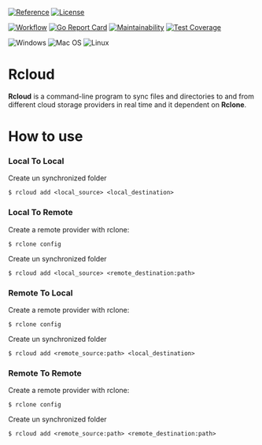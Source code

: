 [![Reference](https://pkg.go.dev/badge/github.com/anotherhope/rcloud.svg)](https://pkg.go.dev/github.com/anotherhope/rcloud)
[![License](https://img.shields.io:/github/license/anotherhope/rcloud)](https://github.com/anotherhope/rcloud/blob/main/LICENSE.md)


[![Workflow](https://github.com/anotherhope/rcloud/actions/workflows/go.yml/badge.svg)](https://github.com/anotherhope/rcloud/actions/workflows/go.yml)
[![Go Report Card](https://goreportcard.com/badge/github.com/anotherhope/rcloud)](https://goreportcard.com/report/github.com/anotherhope/rcloud)
[![Maintainability](https://api.codeclimate.com/v1/badges/d5102bdf5504b9ce56ce/maintainability)](https://codeclimate.com/github/anotherhope/rcloud/maintainability)
[![Test Coverage](https://api.codeclimate.com/v1/badges/d5102bdf5504b9ce56ce/test_coverage)](https://codeclimate.com/github/anotherhope/rcloud/test_coverage)

![Windows](https://img.shields.io/badge/Windows-0078D6?logo=windows&logoColor=F0F0F0)
![Mac OS](https://img.shields.io/badge/OSX-000000?logo=apple&logoColor=F0F0F0)
![Linux](https://img.shields.io/badge/Linux-FCC624?logo=linux&logoColor=black)

# Rcloud

**Rcloud** is a command-line program to sync files and directories to and from different cloud storage providers in real time and it dependent on **Rclone**.

# How to use

### Local To Local
Create un synchronized folder
```
$ rcloud add <local_source> <local_destination>
```
### Local To Remote
Create a remote provider with rclone: 
```
$ rclone config
```
Create un synchronized folder
```
$ rcloud add <local_source> <remote_destination:path>
```
### Remote To Local
Create a remote provider with rclone: 
```
$ rclone config
```
Create un synchronized folder
```
$ rcloud add <remote_source:path> <local_destination>
```
### Remote To Remote
Create a remote provider with rclone: 
```
$ rclone config
```
Create un synchronized folder
```
$ rcloud add <remote_source:path> <remote_destination:path>
```